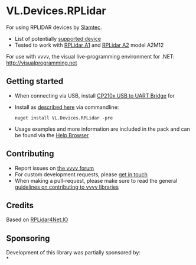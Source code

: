 # VL.Devices.RPLidar

For using RPLIDAR devices by [Slamtec](http://slamtec.com).  
- List of potentially [supported device](https://github.com/slamtec/rplidar_sdk?tab=readme-ov-file#supported-platforms)
- Tested to work with [RPLidar A1](https://www.slamtec.com/en/Lidar/A1) and [RPLidar A2](https://www.slamtec.com/en/Lidar/A2) model A2M12

For use with vvvv, the visual live-programming environment for .NET: http://visualprogramming.net

## Getting started
- When connecting via USB, install [CP210x USB to UART Bridge](https://www.silabs.com/documents/public/software/CP210x_Universal_Windows_Driver.zip) for 
- Install as [described here](https://thegraybook.vvvv.org/reference/hde/managing-nugets.html) via commandline:

    `nuget install VL.Devices.RPLidar -pre`

- Usage examples and more information are included in the pack and can be found via the [Help Browser](https://thegraybook.vvvv.org/reference/hde/findinghelp.html)

## Contributing
- Report issues on [the vvvv forum](https://discourse.vvvv.org/c/vvvv-gamma/28)
- For custom development requests, please [get in touch](mailto:devvvvs@vvvv.org)
- When making a pull-request, please make sure to read the general [guidelines on contributing to vvvv libraries](https://thegraybook.vvvv.org/reference/extending/contributing.html)

## Credits
Based on [RPLidar4Net.IO](https://www.nuget.org/packages/RPLidar4Net.IO)

## Sponsoring
Development of this library was partially sponsored by:  
* 

